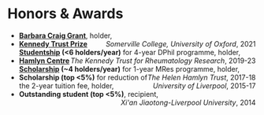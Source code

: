 # <i class="fas fa-trophy"></i> Honors & Awards
* <b><a href='https://blogs.some.ox.ac.uk/mcr/who-we-are/docs/'>Barbara Craig Grant</a></b>, holder, <span style="float:right"><i>Somerville College, University of Oxford</i>, 2021</span>
* <b><a href='https://www.ndorms.ox.ac.uk/graduate-courses/kennedy-trust-prize-studentships'>Kennedy Trust Prize Studentship</a> (<6 holders/year)</b> for 4-year DPhil programme, holder, <span style="float:right"><i>The Kennedy Trust for Rheumatology Research</i>, 2019-23</span>
* <b><a href='https://www.imperial.ac.uk/hamlyn-centre/about-us/funding/'>Hamlyn Centre Scholarship</a> (~4 holders/year)</b> for 1-year MRes programme, holder, <span style="float:right"><i>The Helen Hamlyn Trust</i>, 2017-18</span>
* <b>Scholarship (top <5%)</b> for reduction of the 2-year tuition fee, holder, <span style="float:right"><i>University of Liverpool</i>, 2015-17</span>
* <b>Outstanding student (top <5%)</b>, recipient, <span style="float:right"><i>Xi'an Jiaotong-Liverpool University</i>, 2014</span>

